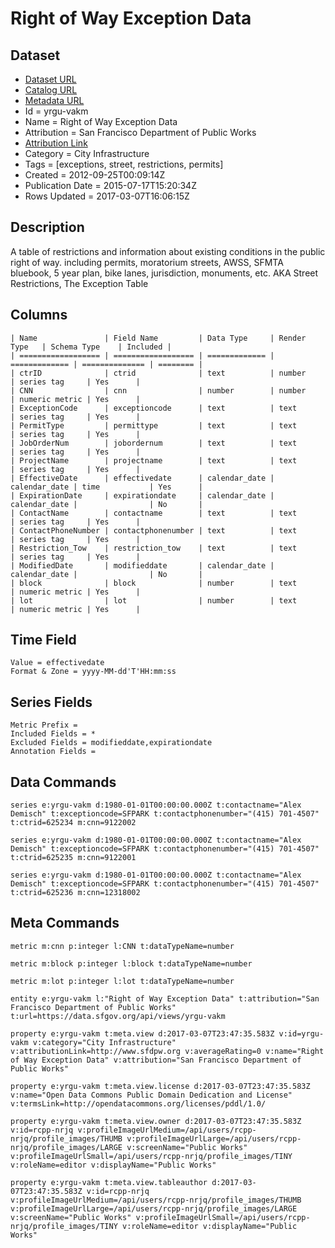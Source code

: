 # Right of Way Exception Data

## Dataset

* [Dataset URL](https://data.sfgov.org/api/views/yrgu-vakm/rows.json?max_rows=100)
* [Catalog URL](https://catalog.data.gov/dataset/right-of-way-exception-data-2e2dc)
* [Metadata URL](https://data.sfgov.org/api/views/yrgu-vakm)
* Id = yrgu-vakm
* Name = Right of Way Exception Data
* Attribution = San Francisco Department of Public Works
* [Attribution Link](http://www.sfdpw.org)
* Category = City Infrastructure
* Tags = [exceptions, street, restrictions, permits]
* Created = 2012-09-25T00:09:14Z
* Publication Date = 2015-07-17T15:20:34Z
* Rows Updated = 2017-03-07T16:06:15Z

## Description

A table of restrictions and information about existing conditions in the public right of way.  including permits, moratorium streets, AWSS, SFMTA bluebook, 5 year plan, bike lanes, jurisdiction, monuments, etc.  AKA Street Restrictions, The Exception Table

## Columns

```ls
| Name               | Field Name         | Data Type     | Render Type   | Schema Type    | Included | 
| ================== | ================== | ============= | ============= | ============== | ======== | 
| ctrID              | ctrid              | text          | number        | series tag     | Yes      | 
| CNN                | cnn                | number        | number        | numeric metric | Yes      | 
| ExceptionCode      | exceptioncode      | text          | text          | series tag     | Yes      | 
| PermitType         | permittype         | text          | text          | series tag     | Yes      | 
| JobOrderNum        | jobordernum        | text          | text          | series tag     | Yes      | 
| ProjectName        | projectname        | text          | text          | series tag     | Yes      | 
| EffectiveDate      | effectivedate      | calendar_date | calendar_date | time           | Yes      | 
| ExpirationDate     | expirationdate     | calendar_date | calendar_date |                | No       | 
| ContactName        | contactname        | text          | text          | series tag     | Yes      | 
| ContactPhoneNumber | contactphonenumber | text          | text          | series tag     | Yes      | 
| Restriction_Tow    | restriction_tow    | text          | text          | series tag     | Yes      | 
| ModifiedDate       | modifieddate       | calendar_date | calendar_date |                | No       | 
| block              | block              | number        | text          | numeric metric | Yes      | 
| lot                | lot                | number        | text          | numeric metric | Yes      | 
```

## Time Field

```ls
Value = effectivedate
Format & Zone = yyyy-MM-dd'T'HH:mm:ss
```

## Series Fields

```ls
Metric Prefix = 
Included Fields = *
Excluded Fields = modifieddate,expirationdate
Annotation Fields = 
```

## Data Commands

```ls
series e:yrgu-vakm d:1980-01-01T00:00:00.000Z t:contactname="Alex Demisch" t:exceptioncode=SFPARK t:contactphonenumber="(415) 701-4507" t:ctrid=625234 m:cnn=9122002

series e:yrgu-vakm d:1980-01-01T00:00:00.000Z t:contactname="Alex Demisch" t:exceptioncode=SFPARK t:contactphonenumber="(415) 701-4507" t:ctrid=625235 m:cnn=9122001

series e:yrgu-vakm d:1980-01-01T00:00:00.000Z t:contactname="Alex Demisch" t:exceptioncode=SFPARK t:contactphonenumber="(415) 701-4507" t:ctrid=625236 m:cnn=12318002
```

## Meta Commands

```ls
metric m:cnn p:integer l:CNN t:dataTypeName=number

metric m:block p:integer l:block t:dataTypeName=number

metric m:lot p:integer l:lot t:dataTypeName=number

entity e:yrgu-vakm l:"Right of Way Exception Data" t:attribution="San Francisco Department of Public Works" t:url=https://data.sfgov.org/api/views/yrgu-vakm

property e:yrgu-vakm t:meta.view d:2017-03-07T23:47:35.583Z v:id=yrgu-vakm v:category="City Infrastructure" v:attributionLink=http://www.sfdpw.org v:averageRating=0 v:name="Right of Way Exception Data" v:attribution="San Francisco Department of Public Works"

property e:yrgu-vakm t:meta.view.license d:2017-03-07T23:47:35.583Z v:name="Open Data Commons Public Domain Dedication and License" v:termsLink=http://opendatacommons.org/licenses/pddl/1.0/

property e:yrgu-vakm t:meta.view.owner d:2017-03-07T23:47:35.583Z v:id=rcpp-nrjq v:profileImageUrlMedium=/api/users/rcpp-nrjq/profile_images/THUMB v:profileImageUrlLarge=/api/users/rcpp-nrjq/profile_images/LARGE v:screenName="Public Works" v:profileImageUrlSmall=/api/users/rcpp-nrjq/profile_images/TINY v:roleName=editor v:displayName="Public Works"

property e:yrgu-vakm t:meta.view.tableauthor d:2017-03-07T23:47:35.583Z v:id=rcpp-nrjq v:profileImageUrlMedium=/api/users/rcpp-nrjq/profile_images/THUMB v:profileImageUrlLarge=/api/users/rcpp-nrjq/profile_images/LARGE v:screenName="Public Works" v:profileImageUrlSmall=/api/users/rcpp-nrjq/profile_images/TINY v:roleName=editor v:displayName="Public Works"
```
